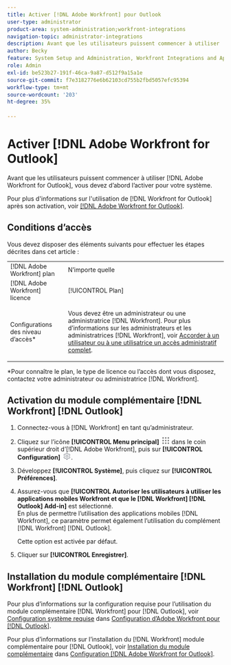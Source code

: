 ```yaml
---
title: Activer [!DNL Adobe Workfront] pour Outlook
user-type: administrator
product-area: system-administration;workfront-integrations
navigation-topic: administrator-integrations
description: Avant que les utilisateurs puissent commencer à utiliser  [!DNL Adobe Workfront] pour Outlook, vous devez d’abord l’activer pour votre système.
author: Becky
feature: System Setup and Administration, Workfront Integrations and Apps
role: Admin
exl-id: be523b27-191f-46ca-9a87-d512f9a15a1e
source-git-commit: f7e3182776e6b62103cd755b2fbd5057efc95394
workflow-type: tm+mt
source-wordcount: '203'
ht-degree: 35%

---
```


# Activer [!DNL Adobe Workfront for Outlook]

Avant que les utilisateurs puissent commencer à utiliser [!DNL Adobe Workfront for Outlook], vous devez d’abord l’activer pour votre système.

Pour plus d&#39;informations sur l&#39;utilisation de [!DNL Workfront for Outlook] après son activation, voir [[!DNL Adobe Workfront for Outlook]](../../workfront-integrations-and-apps/using-workfront-with-outlook/workfront-for-outlook.md).

## Conditions d’accès

Vous devez disposer des éléments suivants pour effectuer les étapes décrites dans cet article :

<table style="table-layout:auto"> 
 <col> 
 <col> 
 <tbody> 
  <tr> 
   <td role="rowheader">[!DNL Adobe Workfront] plan</td> 
   <td>N’importe quelle</td> 
  </tr> 
  <tr> 
   <td role="rowheader">[!DNL Adobe Workfront] licence</td> 
   <td>[!UICONTROL Plan]</td> 
  </tr> 
  <tr> 
   <td role="rowheader">Configurations des niveau d’accès*</td> 
   <td> <p>Vous devez être un administrateur ou une administratrice [!DNL Workfront]. Pour plus d’informations sur les administrateurs et les administratrices [!DNL Workfront], voir <a href="../../administration-and-setup/add-users/configure-and-grant-access/grant-a-user-full-administrative-access.md" class="MCXref xref">Accorder à un utilisateur ou à une utilisatrice un accès administratif complet</a>.</p> </td> 
  </tr> 
 </tbody> 
</table>

&#42;Pour connaître le plan, le type de licence ou l’accès dont vous disposez, contactez votre administrateur ou administratrice [!DNL Workfront].

## Activation du module complémentaire [!DNL Workfront] [!DNL Outlook]

1. Connectez-vous à [!DNL Workfront] en tant qu’administrateur.
1. Cliquez sur l’icône **[!UICONTROL Menu principal]** ![](assets/main-menu-icon.png) dans le coin supérieur droit d’[!DNL Adobe Workfront], puis sur **[!UICONTROL Configuration]** ![](assets/gear-icon-settings.png).

1. Développez **[!UICONTROL Système]**, puis cliquez sur **[!UICONTROL Préférences]**.

1. Assurez-vous que **[!UICONTROL Autoriser les utilisateurs à utiliser les applications mobiles Workfront et que le [!DNL Workfront] [!DNL Outlook] Add-in]** est sélectionné.\
   En plus de permettre l’utilisation des applications mobiles [!DNL Workfront], ce paramètre permet également l’utilisation du complément [!DNL Workfront] [!DNL Outlook].

   Cette option est activée par défaut.

1. Cliquer sur **[!UICONTROL Enregistrer]**.

## Installation du module complémentaire [!DNL Workfront] [!DNL Outlook]

Pour plus d’informations sur la configuration requise pour l’utilisation du module complémentaire [!DNL Workfront] pour [!DNL Outlook], voir [Configuration système requise](../../workfront-integrations-and-apps/using-workfront-with-outlook/set-up-workfront-for-outlook.md#system-requirements-and-prerequisites) dans [Configuration d’Adobe Workfront pour [!DNL Outlook]](../../workfront-integrations-and-apps/using-workfront-with-outlook/set-up-workfront-for-outlook.md).

Pour plus d’informations sur l’installation du [!DNL Workfront] module complémentaire pour [!DNL Outlook], voir [Installation du module complémentaire](../../workfront-integrations-and-apps/using-workfront-with-outlook/set-up-workfront-for-outlook.md#downloading-and-installing-the-add-in) dans [Configuration [!DNL Adobe Workfront for Outlook]](../../workfront-integrations-and-apps/using-workfront-with-outlook/set-up-workfront-for-outlook.md).
